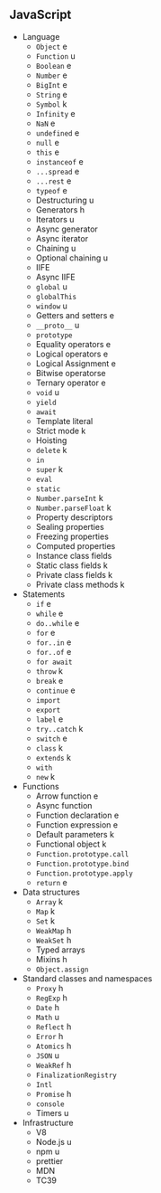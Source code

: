 ## JavaScript

- Language
  - `Object` e
  - `Function` u
  - `Boolean` e
  - `Number` e
  - `BigInt` e
  - `String` e
  - `Symbol` k
  - `Infinity` e
  - `NaN` e
  - `undefined` e
  - `null` e
  - `this` e
  - `instanceof` e
  - `...spread` e
  - `...rest` e
  - `typeof` e
  - Destructuring u
  - Generators h
  - Iterators u
  - Async generator
  - Async iterator
  - Chaining u
  - Optional chaining u
  - IIFE
  - Async IIFE
  - `global` u
  - `globalThis`
  - `window` u
  - Getters and setters e
  - `__proto__` u
  - `prototype`
  - Equality operators e
  - Logical operators e
  - Logical Assignment e
  - Bitwise operatorse 
  - Ternary operator e
  - `void` u
  - `yield`
  - `await`
  - Template literal
  - Strict mode k
  - Hoisting
  - `delete` k
  - `in` 
  - `super` k
  - `eval`
  - `static`
  - `Number.parseInt` k
  - `Number.parseFloat` k
  - Property descriptors
  - Sealing properties
  - Freezing properties
  - Computed properties
  - Instance class fields
  - Static class fields k
  - Private class fields k
  - Private class methods k
- Statements
  - `if` e
  - `while` e
  - `do..while` e
  - `for` e 
  - `for..in` e
  - `for..of` e
  - `for await`
  - `throw` k
  - `break` e
  - `continue` e
  - `import` 
  - `export`
  - `label` e
  - `try..catch` k
  - `switch` e
  - `class` k
  - `extends` k
  - `with`
  - `new` k
- Functions
  - Arrow function e
  - Async function
  - Function declaration e
  - Function expression e
  - Default parameters k
  - Functional object k
  - `Function.prototype.call`
  - `Function.prototype.bind`
  - `Function.prototype.apply`
  - `return` e
- Data structures
  - `Array` k
  - `Map` k
  - `Set` k
  - `WeakMap` h
  - `WeakSet` h
  - Typed arrays
  - Mixins h
  - `Object.assign`
- Standard classes and namespaces
  - `Proxy` h
  - `RegExp` h
  - `Date` h
  - `Math` u
  - `Reflect` h
  - `Error` h
  - `Atomics` h
  - `JSON` u
  - `WeakRef` h
  - `FinalizationRegistry`
  - `Intl`
  - `Promise` h
  - `console`
  - Timers u
- Infrastructure
  - V8
  - Node.js u
  - npm u
  - prettier
  - MDN
  - TC39
